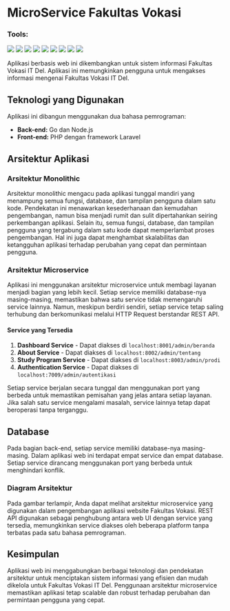 # MicroService Fakultas Vokasi

### <summary><strong>Tools:</strong></summary>
<p>
    <img src="https://img.shields.io/badge/Back-end-Go-blue?logo=go" />
    <img src="https://img.shields.io/badge/Back-end-Node.js-green?logo=node.js" />
    <img src="https://img.shields.io/badge/Front-end-PHP-orange?logo=php" />
    <img src="https://img.shields.io/badge/Framework-Laravel-red?logo=laravel" />
    <img src="https://img.shields.io/badge/Architecture-Microservices-yellow?logo=docker" />
    <img src="https://img.shields.io/badge/Database-MySQL-blue?logo=mysql" />
    <img src="https://img.shields.io/badge/Service-REST%20API-purple?logo=swagger" />
    <img src="https://img.shields.io/badge/Service-Docker-lightgrey?logo=docker" />
    <img src="https://img.shields.io/badge/Editor-VS%20Code-blue?logo=visualstudiocode" />
</p>

Aplikasi berbasis web ini dikembangkan untuk sistem informasi Fakultas Vokasi IT Del. Aplikasi ini memungkinkan pengguna untuk mengakses informasi mengenai Fakultas Vokasi IT Del. 

## Teknologi yang Digunakan

Aplikasi ini dibangun menggunakan dua bahasa pemrograman:

- **Back-end:** Go dan Node.js
- **Front-end:** PHP dengan framework Laravel

## Arsitektur Aplikasi

### Arsitektur Monolithic

Arsitektur monolithic mengacu pada aplikasi tunggal mandiri yang menampung semua fungsi, database, dan tampilan pengguna dalam satu kode. Pendekatan ini menawarkan kesederhanaan dan kemudahan pengembangan, namun bisa menjadi rumit dan sulit dipertahankan seiring perkembangan aplikasi. Selain itu, semua fungsi, database, dan tampilan pengguna yang tergabung dalam satu kode dapat memperlambat proses pengembangan. Hal ini juga dapat menghambat skalabilitas dan ketangguhan aplikasi terhadap perubahan yang cepat dan permintaan pengguna.

### Arsitektur Microservice

Aplikasi ini menggunakan arsitektur microservice untuk membagi layanan menjadi bagian yang lebih kecil. Setiap service memiliki database-nya masing-masing, memastikan bahwa satu service tidak memengaruhi service lainnya. Namun, meskipun berdiri sendiri, setiap service tetap saling terhubung dan berkomunikasi melalui HTTP Request berstandar REST API.

#### Service yang Tersedia

1. **Dashboard Service** - Dapat diakses di `localhost:8001/admin/beranda`
2. **About Service** - Dapat diakses di `localhost:8002/admin/tentang`
3. **Study Program Service** - Dapat diakses di `localhost:8003/admin/prodi`
4. **Authentication Service** - Dapat diakses di `localhost:7009/admin/autentikasi`

Setiap service berjalan secara tunggal dan menggunakan port yang berbeda untuk memastikan pemisahan yang jelas antara setiap layanan. Jika salah satu service mengalami masalah, service lainnya tetap dapat beroperasi tanpa terganggu.

## Database

Pada bagian back-end, setiap service memiliki database-nya masing-masing. Dalam aplikasi web ini terdapat empat service dan empat database. Setiap service dirancang menggunakan port yang berbeda untuk menghindari konflik.

### Diagram Arsitektur

Pada gambar terlampir, Anda dapat melihat arsitektur microservice yang digunakan dalam pengembangan aplikasi website Fakultas Vokasi. REST API digunakan sebagai penghubung antara web UI dengan service yang tersedia, memungkinkan service diakses oleh beberapa platform tanpa terbatas pada satu bahasa pemrograman.

## Kesimpulan

Aplikasi web ini menggabungkan berbagai teknologi dan pendekatan arsitektur untuk menciptakan sistem informasi yang efisien dan mudah dikelola untuk Fakultas Vokasi IT Del. Penggunaan arsitektur microservice memastikan aplikasi tetap scalable dan robust terhadap perubahan dan permintaan pengguna yang cepat.
